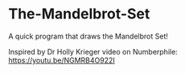 # The-Mandelbrot-Set
 A quick program that draws the Mandelbrot Set!
 
 
 Inspired by Dr Holly Krieger video on Numberphile: https://youtu.be/NGMRB4O922I
